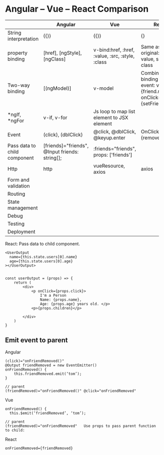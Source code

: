 # Angular – Vue – React Comparison


|	                    |Angular    | Vue | React |
| ----------------------| ----- | -------| -----|   
| String interpretation	| {{}} |	{{}} |	{} |
|property binding |	[href], [ngStyle], [ngClass] |	v-bind:href, :href, :value, :src, :style, :class | Same as original: href, value, src, style, class | 
|Two-way binding | [(ngModel)] | v-model | Combination of binding and event: value={friend.name}, onClick={setFriendName} |
|	*ngIf, *ngFor | v-if, v-for | Js loop to map list element to JSX element |
| Event | (click), (dblClick) | @click, @dblClick, @keyup.enter	| OnClick={removeFriend} |
|Pass data to child component | [friends]="friends", @Input friends: string[];| :friends="friends", props: ['friends'] |     |
|Http           |	http  |	vueResource, axios	|   axios |
|Form and validation 	|       |           |       |		
|Routing			|       |           |       |
|State management		|       |           |       |	
|Debug			|       |           |       |
|Testing			|       |           |       |
|Deployment		|       |           |       |

React: Pass data to child component.
```shell script
<UserOutput
  name={this.state.users[0].name}
  age={this.state.users[0].age}
></UserOutput>


const userOutput = (props) => {
    return (
        <div>
            <p onClick={props.click}>
                I'm a Person
                Name: {props.name}, 
                Age: {props.age} years old. </p>
            <p>{props.children}</p>

        </div>
    )
}
```


## Emit event to parent	
Angular
```shell script
(click)="onFriendRemoved()"
@Output friendRemoved = new EventEmitter()
onFriendRemoved() {
    this.friendRemoved.emit(‘tom’);
}

// parent
(friendRemoved)="onFriendRemoved()"	@click="onFriendRemoved"
```

Vue
```shell script
onFriendRemoved() {
  this.$emit(‘friendRemoved’, ‘tom’);

// parent
(friendRemoved)="onFriendRemoved"	Use props to pass parent function to child:
```

React
```shell script
onFriendRemoved={friendRemoved}
```


